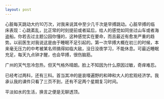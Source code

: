 ```yaml
---
layout: post
---
```

心脏每天跳动大约10万次，对我来说其中至少几千次是早搏跳动。心脏早搏的临床表现：心跳紊乱，比正常的时刻提前或者延后，给人的感觉如同坐过山车或者海盗船。你若去过主题公园你懂的，这种感觉实在要命，而且最近有愈发严重的趋势。以前医生对我说这是由于睡眠不足引起的。第一次早搏大概在初三的时候，本来毫无压力的中考被某名师搞得如临大敌，没日没夜学习，不能休息。可最近睡眠充足，每天九点钟才醒，也会早搏，很伤脑筋。

广州的天气忽冷忽热，但天气格外晴朗。脸上不知因为什么原因过敏，奇痒难忍。

已经考过两科，还有三科。首当其冲的是哀嚎遍野的和珅和大人的宏观经济学。我承认我的课件只看了三页不到，还有不足两个星期复习时间。

平淡如水的生活，换言之便是无聊透顶。